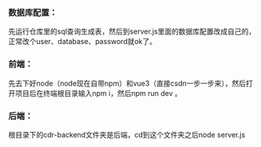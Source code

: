 ### 数据库配置：
先运行仓库里的sql查询生成表，然后到server.js里面的数据库配置改成自己的，正常改个user、database、password就ok了。
### 前端：
先去下好node（node现在自带npm）和vue3（直接csdn一步一步来），然后打开项目后在终端根目录输入npm i，然后npm run dev 。
### 后端：
根目录下的cdr-backend文件夹是后端，cd到这个文件夹之后node server.js
